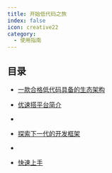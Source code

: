 ```yaml
---
title: 开始低代码之旅
index: false
icon: creative22
category:
  - 使用指南
---
```


## 目录

- [一款合格低代码具备的生态架构](preface.md)

- [优速搭平台简介](intro.md)
- 
- [探索下一代的开发框架](next-fontend-framework.md)
- 
- [快速上手](start.md)

